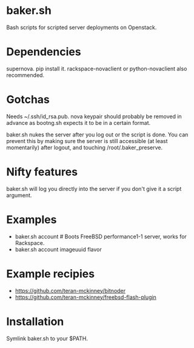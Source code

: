 baker.sh
========

Bash scripts for scripted server deployments on Openstack.

Dependencies
============

supernova. pip install it. rackspace-novaclient or python-novaclient also recommended.

Gotchas
=======

Needs ~/.ssh/id_rsa.pub. nova keypair should probably be removed in advance
as bootng.sh expects it to be in a certain format.

baker.sh nukes the server after you log out or the script is done. You can
prevent this by making sure the server is still accessible (at least momentarily)
after logout, and touching /root/.baker_preserve.

Nifty features
==============

baker.sh will log you directly into the server if you don't give it a script
argument.

Examples
========

 * baker.sh account # Boots FreeBSD performance1-1 server, works for Rackspace.
 * baker.sh account imageuuid flavor

Example recipies
================

 * https://github.com/teran-mckinney/bitnoder
 * https://github.com/teran-mckinney/freebsd-flash-plugin

Installation
============

Symlink baker.sh to your $PATH.
